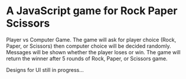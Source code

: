# A JavaScript game for Rock Paper Scissors

Player vs Computer Game.
The game will ask for player choice (Rock, Paper, or Scissors) then computer choice will be decided randomly.
Messages will be shown whether the player loses or win.
The game will return the winner after 5 rounds of Rock, Paper, or Scissors game.

Designs for UI still in progress...
